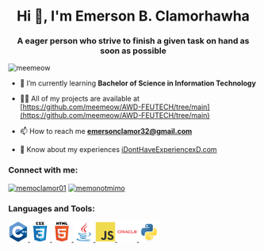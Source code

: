 <h1 align="center">Hi 👋, I'm Emerson B. Clamorhawha</h1>
<h3 align="center">A eager person who strive to finish a given task on hand as soon as possible</h3>

<p align="left"> <img src="https://komarev.com/ghpvc/?username=meemeow&label=Profile%20views&color=0ec475&style=plastic" alt="meemeow" /> </p>

- 🌱 I’m currently learning **Bachelor of Science in Information Technology**

- 👨‍💻 All of my projects are available at [https://github.com/meemeow/AWD-FEUTECH/tree/main](https://github.com/meemeow/AWD-FEUTECH/tree/main)

- 📫 How to reach me **emersonclamor32@gmail.com**

- 📄 Know about my experiences [iDontHaveExperiencexD.com](iDontHaveExperiencexD.com)

<h3 align="left">Connect with me:</h3>
<p align="left">
<a href="https://fb.com/memoclamor01" target="blank"><img align="center" src="https://raw.githubusercontent.com/rahuldkjain/github-profile-readme-generator/master/src/images/icons/Social/facebook.svg" alt="memoclamor01" height="30" width="40" /></a>
<a href="https://instagram.com/memonotmimo" target="blank"><img align="center" src="https://raw.githubusercontent.com/rahuldkjain/github-profile-readme-generator/master/src/images/icons/Social/instagram.svg" alt="memonotmimo" height="30" width="40" /></a>
</p>

<h3 align="left">Languages and Tools:</h3>
<p align="left"> <a href="https://www.w3schools.com/cpp/" target="_blank" rel="noreferrer"> <img src="https://raw.githubusercontent.com/devicons/devicon/master/icons/cplusplus/cplusplus-original.svg" alt="cplusplus" width="40" height="40"/> </a> <a href="https://www.w3schools.com/css/" target="_blank" rel="noreferrer"> <img src="https://raw.githubusercontent.com/devicons/devicon/master/icons/css3/css3-original-wordmark.svg" alt="css3" width="40" height="40"/> </a> <a href="https://www.w3.org/html/" target="_blank" rel="noreferrer"> <img src="https://raw.githubusercontent.com/devicons/devicon/master/icons/html5/html5-original-wordmark.svg" alt="html5" width="40" height="40"/> </a> <a href="https://www.java.com" target="_blank" rel="noreferrer"> <img src="https://raw.githubusercontent.com/devicons/devicon/master/icons/java/java-original.svg" alt="java" width="40" height="40"/> </a> <a href="https://developer.mozilla.org/en-US/docs/Web/JavaScript" target="_blank" rel="noreferrer"> <img src="https://raw.githubusercontent.com/devicons/devicon/master/icons/javascript/javascript-original.svg" alt="javascript" width="40" height="40"/> </a> <a href="https://www.oracle.com/" target="_blank" rel="noreferrer"> <img src="https://raw.githubusercontent.com/devicons/devicon/master/icons/oracle/oracle-original.svg" alt="oracle" width="40" height="40"/> </a> <a href="https://www.python.org" target="_blank" rel="noreferrer"> <img src="https://raw.githubusercontent.com/devicons/devicon/master/icons/python/python-original.svg" alt="python" width="40" height="40"/> </a> </p>
